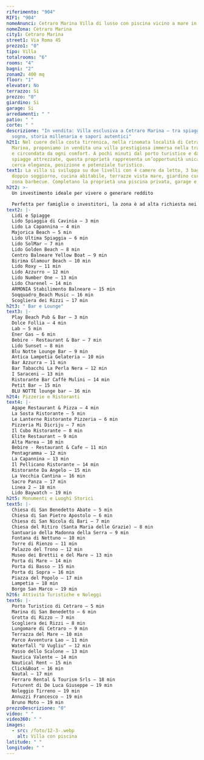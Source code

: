 ```yaml
---
riferimento: "904"
RIF1: "904"
nomeAnunci: Cetraro Marina Villa di lusso con piscina vicino a mare in Trattativa
nomeZona: Cetraro Marina
city1: Cetraro Marina
street1: Via Roma 45
prezzo1: "0"
tipo: Villa
totalrooms: "6"
rooms: "4"
bagni: "2"
zonam2: 400 mq
floor: "1"
elevator: No
terrazzo: Si
prezzo: "0"
giardino: Si
garage: Si
arredamenti: " "
patio: " "
corte: " "
descrizione: "In vendita: Villa esclusiva a Cetraro Marina – tra spiagge da
  sogno, storia millenaria e sapori autentici"
h2t1: Nel cuore della costa tirrenica, nella rinomata località di Cetraro
  Marina, proponiamo in vendita una villa prestigiosa immersa nella tranquillità
  e circondata da ogni comfort. A pochi minuti dal porto turistico e dalle
  spiagge attrezzate, questa proprietà rappresenta un’opportunità unica per chi
  cerca eleganza, posizione e potenziale turistico.
text1: La villa si sviluppa su due livelli con 4 camere da letto, 3 bagni,
  doppio soggiorno, cucina abitabile, terrazze vista mare, giardino curato e
  zona barbecue. Completano la proprietà una piscina privata, garage e solarium.
h2t2: >-
  Un investimento ideale per vivere o generare reddito

  Perfetta per famiglie o investitori, la zona è ad alta richiesta nei mesi estivi grazie alla vicinanza al mare, ai servizi e alle attrazioni turistiche. Ottima anche per affitti brevi e vacanze esclusive.
text2: |-
  Lidi e Spiagge
  Lido Spiaggia di Cavinia – 3 min
  Lido La Capannina – 4 min
  Majorica Beach – 5 min
  Lido Ultima Spiaggia – 6 min
  Lido SolMar – 7 min
  Lido Golden Beach – 8 min
  Centro Balneare Yellow Boat – 9 min
  Birima Glamour Beach – 10 min
  Lido Roxy – 11 min
  Lido Azzurro – 12 min
  Lido Number One – 13 min
  Lido Charenel – 14 min
  ARMONIA Stabilimento Balneare – 15 min
  Soqquadro_Beach Music – 16 min
  Scogliera dei Rizzi – 17 min
h2t3: " Bar e Lounge"
text3: |-
  Play Beach Pub & Bar – 3 min
  Dolce Follia – 4 min
  Lab – 5 min
  Ener Gas – 6 min
  Bebire - Restaurant & Bar – 7 min
  Lido Sunset – 8 min
  Blu Notte Lounge Bar – 9 min
  Antica Lampetia Gelateria – 10 min
  Bar Azzurra – 11 min
  Bar Tabacchi La Perla Nera – 12 min
  I Saraceni – 13 min
  Ristorante Bar Caffè Mulini – 14 min
  Petit Bar – 15 min
  BLU NOTTE lounge bar – 16 min
h2t4: Pizzerie e Ristoranti
text4: |-
  Agape Restaurant & Pizza – 4 min
  La Sosta Ristorante – 5 min
  Le Lanterne Ristorante Pizzeria – 6 min
  Pizzeria Mi Dicriju – 7 min
  Il Cubo Ristorante – 8 min
  Elite Restaurant – 9 min
  Alta Marea – 10 min
  Bebire - Restaurant & Cafe – 11 min
  Pentagramma – 12 min
  La Capannina – 13 min
  Il Pellicano Ristorante – 14 min
  Ristorante Da Angelo – 15 min
  La Vecchia Cantina – 16 min
  Sacro Panza – 17 min
  Linea 2 – 18 min
  Lido Baywatch – 19 min
h2t5: Monumenti e Luoghi Storici
text5: |-
  Chiesa di San Benedetto Abate – 5 min
  Chiesa di San Pietro Apostolo – 6 min
  Chiesa di San Nicola di Bari – 7 min
  Chiesa del Ritiro (Santa Maria delle Grazie) – 8 min
  Santuario della Madonna della Serra – 9 min
  Fontana di Nettuno – 10 min
  Torre di Rienzo – 11 min
  Palazzo del Trono – 12 min
  Museo dei Brettii e del Mare – 13 min
  Porta di Mare – 14 min
  Porta di Basso – 15 min
  Porta di Sopra – 16 min
  Piazza del Popolo – 17 min
  Lampetia – 18 min
  Borgo San Marco – 19 min
h2t6: Attività Turistiche e Noleggi
text6: |-
  Porto Turistico di Cetraro – 5 min
  Marina di San Benedetto – 6 min
  Grotta di Rizzo – 7 min
  Scogliera dei Rizzi – 8 min
  Lungomare di Cetraro – 9 min
  Terrazza del Mare – 10 min
  Parco Avventura Lao – 11 min
  Waterfall "U Vugliu" – 12 min
  Passo dello Scalone – 13 min
  Nautica Valente – 14 min
  Nautical Rent – 15 min
  Click&Boat – 16 min
  Nautal – 17 min
  Ferraro Rental & Tourism Srls – 18 min
  Futurent di De Luca Giuseppe – 19 min
  Noleggio Tirreno – 19 min
  Annuzzi Francesco – 19 min
  Bruno Moto – 19 min
prezzoDescrizione: "0"
video: " "
video360: " "
images:
  - src: /foto/12-3-.webp
    alt: Villa con piscina
latitude: " "
longitude: " "
---
```

